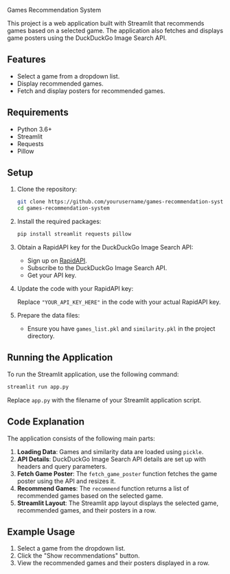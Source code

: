 Games Recommendation System

This project is a web application built with Streamlit that recommends games based on a selected game. The application also fetches and displays game posters using the DuckDuckGo Image Search API.

## Features

- Select a game from a dropdown list.
- Display recommended games.
- Fetch and display posters for recommended games.

## Requirements

- Python 3.6+
- Streamlit
- Requests
- Pillow

## Setup

1. Clone the repository:

   ```bash
   git clone https://github.com/yourusername/games-recommendation-system.git
   cd games-recommendation-system
   ```

2. Install the required packages:

   ```bash
   pip install streamlit requests pillow
   ```

3. Obtain a RapidAPI key for the DuckDuckGo Image Search API:

   - Sign up on [RapidAPI](https://rapidapi.com/).
   - Subscribe to the DuckDuckGo Image Search API.
   - Get your API key.

4. Update the code with your RapidAPI key:

   Replace `"YOUR_API_KEY_HERE"` in the code with your actual RapidAPI key.

5. Prepare the data files:

   - Ensure you have `games_list.pkl` and `similarity.pkl` in the project directory.

## Running the Application

To run the Streamlit application, use the following command:

```bash
streamlit run app.py
```

Replace `app.py` with the filename of your Streamlit application script.

## Code Explanation

The application consists of the following main parts:

1. **Loading Data**: Games and similarity data are loaded using `pickle`.
2. **API Details**: DuckDuckGo Image Search API details are set up with headers and query parameters.
3. **Fetch Game Poster**: The `fetch_game_poster` function fetches the game poster using the API and resizes it.
4. **Recommend Games**: The `recommend` function returns a list of recommended games based on the selected game.
5. **Streamlit Layout**: The Streamlit app layout displays the selected game, recommended games, and their posters in a row.

## Example Usage

1. Select a game from the dropdown list.
2. Click the "Show recommendations" button.
3. View the recommended games and their posters displayed in a row.
